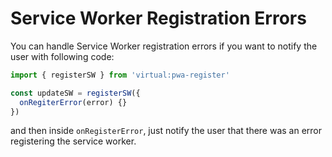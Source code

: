 # Service Worker Registration Errors

You can handle Service Worker registration errors if you want to notify the user with following code:

```ts
import { registerSW } from 'virtual:pwa-register'

const updateSW = registerSW({
  onRegiterError(error) {}
})
```

and then inside `onRegisterError`, just notify the user that there was an error registering the service worker. 

